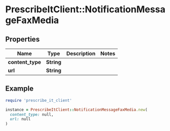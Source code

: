 # PrescribeItClient::NotificationMessageFaxMedia

## Properties

| Name | Type | Description | Notes |
| ---- | ---- | ----------- | ----- |
| **content_type** | **String** |  |  |
| **url** | **String** |  |  |

## Example

```ruby
require 'prescribe_it_client'

instance = PrescribeItClient::NotificationMessageFaxMedia.new(
  content_type: null,
  url: null
)
```

